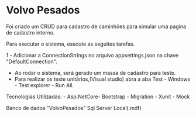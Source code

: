 # Volvo Pesados

Foi criado um CRUD para cadastro de caminhões para simular uma pagina de cadastro interno.

Para executar o sistema, execute as seguites tarefas.

1 - Adicionar a ConnectionStrings no arquivo appsettings.json na chave "DefaultConnection".
 - Ao rodar o sistema, será gerado um massa de cadastro para teste.
 - Para realizar os teste unitários,(Visual studio) abra a aba Test - Windows - Test explorer - Run All.


Tecnologias Utilizadas: - Asp.NetCore- Bootstrap - Migration - Xunit - Mock

Banco de dados "VolvoPesados" Sql Server Local(.mdf)
